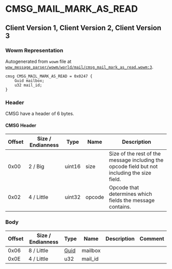 # CMSG_MAIL_MARK_AS_READ

## Client Version 1, Client Version 2, Client Version 3

### Wowm Representation

Autogenerated from `wowm` file at [`wow_message_parser/wowm/world/mail/cmsg_mail_mark_as_read.wowm:3`](https://github.com/gtker/wow_messages/tree/main/wow_message_parser/wowm/world/mail/cmsg_mail_mark_as_read.wowm#L3).
```rust,ignore
cmsg CMSG_MAIL_MARK_AS_READ = 0x0247 {
    Guid mailbox;
    u32 mail_id;
}
```
### Header

CMSG have a header of 6 bytes.

#### CMSG Header

| Offset | Size / Endianness | Type   | Name   | Description |
| ------ | ----------------- | ------ | ------ | ----------- |
| 0x00   | 2 / Big           | uint16 | size   | Size of the rest of the message including the opcode field but not including the size field.|
| 0x02   | 4 / Little        | uint32 | opcode | Opcode that determines which fields the message contains.|

### Body

| Offset | Size / Endianness | Type | Name | Description | Comment |
| ------ | ----------------- | ---- | ---- | ----------- | ------- |
| 0x06 | 8 / Little | [Guid](../spec/packed-guid.md) | mailbox |  |  |
| 0x0E | 4 / Little | u32 | mail_id |  |  |

